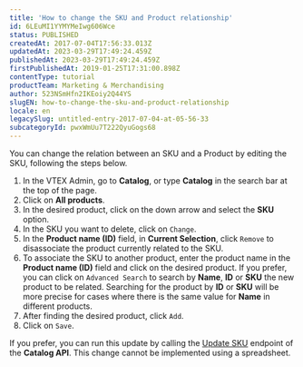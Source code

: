 ```yaml
---
title: 'How to change the SKU and Product relationship'
id: 6LEuMI1YYMYMeIwg606Wce
status: PUBLISHED
createdAt: 2017-07-04T17:56:33.013Z
updatedAt: 2023-03-29T17:49:24.459Z
publishedAt: 2023-03-29T17:49:24.459Z
firstPublishedAt: 2019-01-25T17:31:00.898Z
contentType: tutorial
productTeam: Marketing & Merchandising
author: 523NSmHfn2IKEoiy2Q44YS
slugEN: how-to-change-the-sku-and-product-relationship
locale: en
legacySlug: untitled-entry-2017-07-04-at-05-56-33
subcategoryId: pwxWmUu7T222QyuGogs68
---
```


You can change the relation between an SKU and a Product by editing the SKU, following the steps below.

1. In the VTEX Admin, go to __Catalog__, or type __Catalog__ in the search bar at the top of the page.
2. Click on **All products**.
3. In the desired product, click on the down arrow <i class="fas fa-angle-down"></i> and select the __SKU__ option.
4. In the SKU you want to delete, click on `Change`. 
5. In the **Product name (ID)** field, in **Current Selection**, click `Remove` to disassociate the product currently related to the SKU.
6. To associate the SKU to another product, enter the product name in the **Product name (ID)** field and click on the desired product. If you prefer, you can click on `Advanced Search` to search by __Name__, __ID__ or __SKU__ the new product to be related. Searching for the product by __ID__ or __SKU__ will be more precise for cases where there is the same value for __Name__ in different products.
7. After finding the desired product, click `Add`.
8. Click on `Save`.

If you prefer, you can run this update by calling the [Update SKU](https://developers.vtex.com/vtex-rest-api/reference/catalog-api-put-sku) endpoint of the __Catalog API__. This change cannot be implemented using a spreadsheet.
